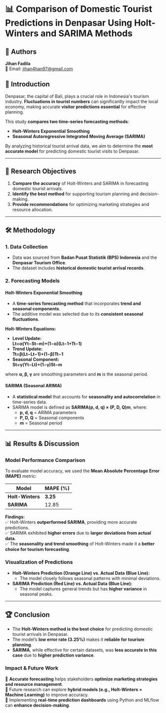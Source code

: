 # 📊 Comparison of Domestic Tourist Predictions in Denpasar Using Holt-Winters and SARIMA Methods  

## 👥 Authors  
**Jihan Fadila**  
📧 Email: jihan4han97@gmail.com

## 📌 Introduction  
Denpasar, the capital of Bali, plays a crucial role in Indonesia's tourism industry. **Fluctuations in tourist numbers** can significantly impact the local economy, making accurate **visitor predictions essential** for effective planning.  

This study **compares two time-series forecasting methods**:  
- **Holt-Winters Exponential Smoothing**  
- **Seasonal Autoregressive Integrated Moving Average (SARIMA)**  

By analyzing historical tourist arrival data, we aim to determine the **most accurate model** for predicting domestic tourist visits to Denpasar.  

---

## 🎯 Research Objectives  
1. **Compare the accuracy** of Holt-Winters and SARIMA in forecasting domestic tourist arrivals.  
2. **Identify the best method** for supporting tourism planning and decision-making.  
3. **Provide recommendations** for optimizing marketing strategies and resource allocation.  

---

## 🛠 Methodology  
### **1. Data Collection**  
- Data was sourced from **Badan Pusat Statistik (BPS) Indonesia** and the **Denpasar Tourism Office**.  
- The dataset includes **historical domestic tourist arrival records**.  

### **2. Forecasting Models**  
#### **Holt-Winters Exponential Smoothing**  
- A **time-series forecasting method** that incorporates **trend and seasonal components**.  
- The additive model was selected due to its **consistent seasonal fluctuations**.  

**Holt-Winters Equations:**  
- **Level Update:**  
  **Lt=α(Yt​−St−m​)+(1−α)(Lt−1​+Tt−1​)**
- **Trend Update:**  
  **Tt=β(Lt​−Lt−1​)+(1−β)Tt−1**
- **Seasonal Component:**  
  **St=γ(Yt​−Lt​)+(1−γ)St−m​**
  
where **α, β, γ** are smoothing parameters and **m** is the seasonal period.  

#### **SARIMA (Seasonal ARIMA)**  
- A **statistical model** that accounts for **seasonality and autocorrelation** in time-series data.
- SARIMA model is defined as **SARIMA(p, d, q) × (P, D, Q)m**, where:  
  - **p, d, q** = ARIMA parameters  
  - **P, D, Q** = Seasonal components  
  - **m** = Seasonal period  

---

## 📊 Results & Discussion  
### **Model Performance Comparison**  
To evaluate model accuracy, we used the **Mean Absolute Percentage Error (MAPE)** metric:

| Model  | MAPE (%) |
|--------|---------|
| **Holt-Winters** | **3.25** |
| **SARIMA** | 12.85 |

**Findings:**  
✅ Holt-Winters **outperformed SARIMA**, providing more accurate predictions.  
✅ SARIMA exhibited **higher errors** due to **larger deviations from actual data**.  
✅ The **seasonality and trend smoothing** of Holt-Winters made it a **better choice for tourism forecasting**.  

### **Visualization of Predictions**  
- **Holt-Winters Prediction (Orange Line) vs. Actual Data (Blue Line):**  
  - The model closely follows seasonal patterns with minimal deviations.  
- **SARIMA Prediction (Red Line) vs. Actual Data (Blue Line):**  
  - The model captures general trends but has **higher variance** in seasonal peaks.  

---

## 🏆 Conclusion  
- The **Holt-Winters method is the best choice** for predicting domestic tourist arrivals in Denpasar.  
- The model’s **low error rate (3.25%)** makes it **reliable for tourism planning**.  
- **SARIMA**, while effective for certain datasets, was **less accurate in this case** due to **higher prediction variance**.  

### **Impact & Future Work**  
🔹 **Accurate forecasting** helps stakeholders **optimize marketing strategies and resource management**.  
🔹 Future research can explore **hybrid models (e.g., Holt-Winters + Machine Learning)** to improve accuracy.  
🔹 Implementing **real-time prediction dashboards** using Python and MLflow can **enhance decision-making**.  
